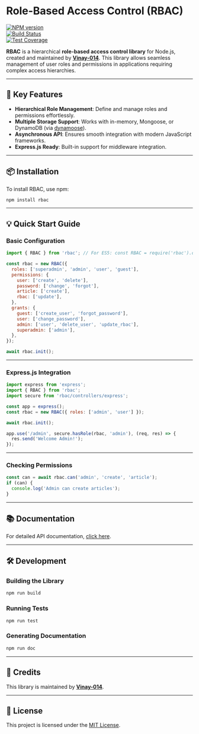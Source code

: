 # Role-Based Access Control (RBAC)

[![NPM version](https://img.shields.io/npm/v/rbac.svg?style=flat-square)](https://www.npmjs.com/package/rbac)  
[![Build Status](https://img.shields.io/travis/seeden/rbac/master.svg?style=flat-square)](https://travis-ci.org/seeden/rbac)  
[![Test Coverage](https://img.shields.io/coveralls/seeden/rbac/master.svg?style=flat-square)](https://coveralls.io/r/seeden/rbac?branch=master)  

**RBAC** is a hierarchical **role-based access control library** for Node.js, created and maintained by **[Vinay-014](https://github.com/Vinay-014)**. This library allows seamless management of user roles and permissions in applications requiring complex access hierarchies.

---

## 🚀 Key Features

- **Hierarchical Role Management**: Define and manage roles and permissions effortlessly.
- **Multiple Storage Support**: Works with in-memory, Mongoose, or DynamoDB (via [dynamoose](https://github.com/automategreen/dynamoose)).
- **Asynchronous API**: Ensures smooth integration with modern JavaScript frameworks.
- **Express.js Ready**: Built-in support for middleware integration.

---

## 📦 Installation

To install RBAC, use npm:

```bash
npm install rbac
```

---

## 💡 Quick Start Guide

### Basic Configuration

```javascript
import { RBAC } from 'rbac'; // For ES5: const RBAC = require('rbac').default;

const rbac = new RBAC({
  roles: ['superadmin', 'admin', 'user', 'guest'],
  permissions: {
    user: ['create', 'delete'],
    password: ['change', 'forgot'],
    article: ['create'],
    rbac: ['update'],
  },
  grants: {
    guest: ['create_user', 'forgot_password'],
    user: ['change_password'],
    admin: ['user', 'delete_user', 'update_rbac'],
    superadmin: ['admin'],
  },
});

await rbac.init();
```

---

### Express.js Integration

```javascript
import express from 'express';
import { RBAC } from 'rbac';
import secure from 'rbac/controllers/express';

const app = express();
const rbac = new RBAC({ roles: ['admin', 'user'] });

await rbac.init();

app.use('/admin', secure.hasRole(rbac, 'admin'), (req, res) => {
  res.send('Welcome Admin!');
});
```

---

### Checking Permissions

```javascript
const can = await rbac.can('admin', 'create', 'article');
if (can) {
  console.log('Admin can create articles');
}
```

---

## 📚 Documentation

For detailed API documentation, [click here](http://seeden.github.io/rbac/RBAC.html).

---

## 🛠️ Development

### Building the Library

```bash
npm run build
```

### Running Tests

```bash
npm run test
```

### Generating Documentation

```bash
npm run doc
```

---

## 🙌 Credits

This library is maintained by **[Vinay-014](https://github.com/Vinay-014)**.

---

## 📄 License

This project is licensed under the [MIT License](LICENSE).  

